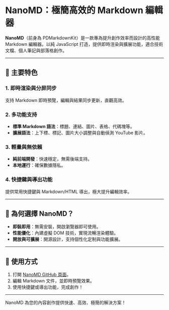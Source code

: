 # NanoMD：極簡高效的 Markdown 編輯器

**NanoMD**（前身為 PDMarkdownKit）是一款專為提升創作效率而設計的高性能 Markdown 編輯器。以純 JavaScript 打造，提供即時渲染與擴展功能，適合技術文檔、個人筆記與部落格創作。

---

## 🌟 主要特色

### 1. 即時渲染與分屏同步
支持 Markdown 即時預覽，編輯與結果同步更新，直觀高效。

### 2. 多功能支持
- **標準 Markdown 語法**：標題、連結、圖片、表格、代碼塊等。
- **擴展語法**：上下標、標記、圖片大小調整與自動偵測 YouTube 影片。

### 3. 輕量與無依賴
- **純前端開發**：快速穩定，無需後端支持。
- **本地運行**：確保數據隱私。

### 4. 快捷鍵與導出功能
提供常用快捷鍵與 Markdown/HTML 導出，極大提升編輯效率。

---

## 🚀 為何選擇 NanoMD？

- **即裝即用**：無需安裝，開啟瀏覽器即可使用。
- **性能優化**：內建虛擬 DOM 技術，實現流暢渲染體驗。
- **開放與可擴展**：開源設計，支持個性化定制與功能擴展。

---

## 📖 使用方式

1. 打開 [NanoMD GitHub 頁面](https://github.com/pardnchiu/NanoMD/)。
2. 編輯 Markdown 文件，並即時預覽效果。
3. 使用快捷鍵或導出功能，完成創作！

---

NanoMD 為您的內容創作提供快速、高效、極簡的解決方案！
